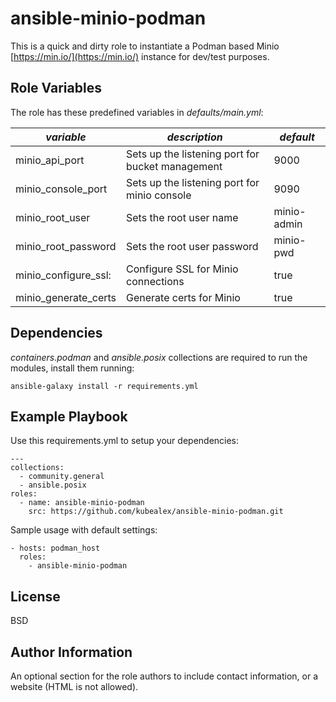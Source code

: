 ansible-minio-podman
=========

This is a quick and dirty role to instantiate a Podman based Minio [https://min.io/](https://min.io/) instance for dev/test purposes.

Role Variables
--------------
The role has these predefined variables in *defaults/main.yml*:


| *variable* | *description* | *default* |
|-----------------------|---------------------------------------------------|-------------- |
| minio_api_port        | Sets up the listening port for bucket management  | 9000          |
| minio_console_port    | Sets up the listening port for minio console      | 9090          |
| minio_root_user       | Sets the root user name                           | minio-admin   |
| minio_root_password   | Sets the root user password                       | minio-pwd     |
| minio_configure_ssl:  | Configure SSL for Minio connections               | true          |
| minio_generate_certs  | Generate certs for Minio              | true          |

Dependencies
------------

*containers.podman* and *ansible.posix* collections are required to run the modules, install them running:

    ansible-galaxy install -r requirements.yml

Example Playbook
----------------

Use this requirements.yml to setup your dependencies:

    ---
    collections:
      - community.general
      - ansible.posix
    roles:
      - name: ansible-minio-podman
        src: https://github.com/kubealex/ansible-minio-podman.git

Sample usage with default settings:

    - hosts: podman_host
      roles:
        - ansible-minio-podman

License
-------

BSD

Author Information
------------------

An optional section for the role authors to include contact information, or a website (HTML is not allowed).
